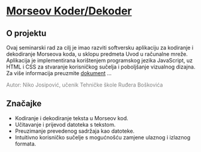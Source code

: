 # [Morseov Koder/Dekoder](https://n1ko-josipovic.github.io/morse-translator/)

## O projektu 
  Ovaj seminarski rad za cilj je imao razviti softversku aplikaciju za kodiranje i dekodiranje Morseova koda, u sklopu predmeta Uvod u računalne mreže. Aplikacija je implementirana korištenjem programskog jezika JavaScript, uz HTML i CSS za stvaranje korisničkog sučelja i poboljšanje vizualnog dizajna. Za više informacija preuzmite <a href="https://github.com/n1ko-josipovic/morse-code/blob/main/public/files/about.pdf" target="_blank">dokument</a> ...

<span style="color:grey">Autor: Niko Josipović, učenik Tehničke škole Ruđera Boškovića</span>

## Značajke
* Kodiranje i dekodiranje teksta u Morseov kod.
* Učitavanje i prijevod datoteka s tekstom.
* Preuzimanje prevedenog sadržaja kao datoteke.
* Intuitivno korisničko sučelje s mogućnošću zamjene ulaznog i izlaznog formata.
